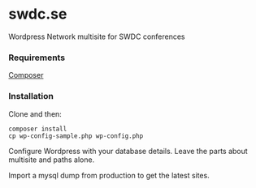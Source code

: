 swdc.se
=======

Wordpress Network multisite for SWDC conferences

### Requirements

[Composer](http://getcomposer.org/)

### Installation

Clone and then:

```shell
composer install
cp wp-config-sample.php wp-config.php
```

Configure Wordpress with your database details. Leave the parts about multisite and paths alone.

Import a mysql dump from production to get the latest sites.
